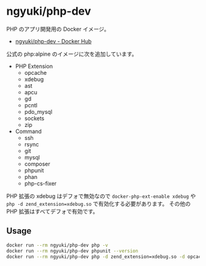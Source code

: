 # ngyuki/php-dev

PHP のアプリ開発用の Docker イメージ。

- [ngyuki/php-dev - Docker Hub](https://hub.docker.com/r/ngyuki/php-dev/ "ngyuki/php-dev - Docker Hub")

公式の php:alpine のイメージに次を追加しています。

- PHP Extension
    - opcache
    - xdebug
    - ast
    - apcu
    - gd
    - pcntl
    - pdo_mysql
    - sockets
    - zip
- Command
    - ssh
    - rsync
    - git
    - mysql
    - composer
    - phpunit
    - phan
    - php-cs-fixer

PHP 拡張の xdebug はデフォで無効なので `docker-php-ext-enable xdebug` や `php -d zend_extension=xdebug.so` で有効化する必要があります。
その他の PHP 拡張はすべてデフォで有効です。

## Usage

```sh
docker run --rm ngyuki/php-dev php -v
docker run --rm ngyuki/php-dev phpunit --version
docker run --rm ngyuki/php-dev php -d zend_extension=xdebug.so -d opcache.enable_cli=1 /usr/local/bin/docker-php-check.php
```
